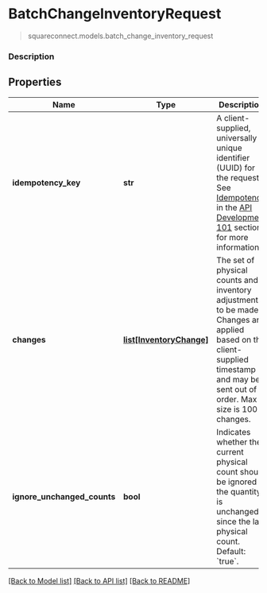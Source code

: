 # BatchChangeInventoryRequest
> squareconnect.models.batch_change_inventory_request

### Description



## Properties
Name | Type | Description | Notes
------------ | ------------- | ------------- | -------------
**idempotency_key** | **str** | A client-supplied, universally unique identifier (UUID) for the request.  See [Idempotency](/basics/api101/idempotency) in the [API Development 101](/basics/api101/overview) section for more information. | [optional] 
**changes** | [**list[InventoryChange]**](InventoryChange.md) | The set of physical counts and inventory adjustments to be made. Changes are applied based on the client-supplied timestamp and may be sent out of order. Max size is 100 changes. | [optional] 
**ignore_unchanged_counts** | **bool** | Indicates whether the current physical count should be ignored if the quantity is unchanged since the last physical count. Default: &#x60;true&#x60;. | [optional] 

[[Back to Model list]](../README.md#documentation-for-models) [[Back to API list]](../README.md#documentation-for-api-endpoints) [[Back to README]](../README.md)


